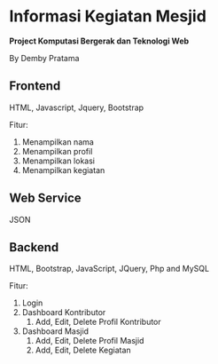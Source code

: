 # Informasi Kegiatan Mesjid
**Project Komputasi Bergerak dan Teknologi Web**

By Demby Pratama

## Frontend
HTML, Javascript, Jquery, Bootstrap

Fitur:
1. Menampilkan nama 
2. Menampilkan profil 
3. Menampilkan lokasi
4. Menampilkan kegiatan

## Web Service
JSON

## Backend
HTML, Bootstrap, JavaScript, JQuery, Php and MySQL

Fitur:
1. Login
2. Dashboard Kontributor
   1. Add, Edit, Delete Profil Kontributor
3. Dashboard Masjid
   1. Add, Edit, Delete Profil Masjid
   2. Add, Edit, Delete Kegiatan
